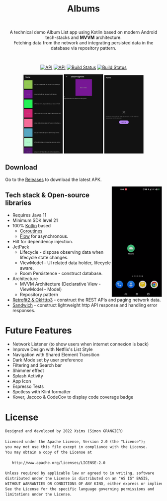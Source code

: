 <h1 align="center">Albums</h1></br>
<p align="center">  
A technical demo Album List app using Kotlin based on modern Android tech-stacks and <b>MVVM</b> architecture.</br>Fetching data from the network and integrating persisted data in the database via repository pattern.<br>
</p>
</br>

<p align="center">
   <a href="https://android-arsenal.com/api?level=21"><img alt="API" src="https://img.shields.io/badge/Java-11-orange.svg?style=flat"/></a>
  <a href="https://android-arsenal.com/api?level=21"><img alt="API" src="https://img.shields.io/badge/API-24%2B-brightgreen.svg?style=flat"/></a>
  <a href="https://github.com/Xsims/Albums/actions/workflows/android.yml"><img alt="Build Status" src="https://github.com/Xsims/Albums/actions/workflows/android.yml/badge.svg?branch=main"/></a>
  <a href="https://github.com/Xsims/Albums/actions/workflows/test.yml"><img alt="Build Status" src="https://github.com/Xsims/Albums/actions/workflows/test.yml/badge.svg?branch=main"/></a>
</p>

<p align="center">
<img src="/screenshots/list.jpg" width="25%"/>
<img src="/screenshots/details.jpg" width="25%"/>
<img src="/screenshots/error_state.jpg" width="25%"/>
</p>

## Download
Go to the [Releases](https://github.com/Xsims/Albums/releases) to download the latest APK.

<img src="/screenshots/preview.gif" align="right" width="32%"/>

## Tech stack & Open-source libraries

- Requires Java 11
- Minimum SDK level 21
- 100% [Kotlin](https://kotlinlang.org/) based
  + [Coroutines](https://github.com/Kotlin/kotlinx.coroutines)
  + [Flow](https://kotlin.github.io/kotlinx.coroutines/kotlinx-coroutines-core/kotlinx.coroutines.flow/)
  for asynchronous.
- Hilt for dependency injection.
- JetPack
  - Lifecycle - dispose observing data when lifecycle state changes.
  - ViewModel - UI related data holder, lifecycle aware.
  - Room Persistence - construct database.
- Architecture
  - MVVM Architecture (Declarative View - ViewModel - Model)
  - Repository pattern
- [Retrofit2 & OkHttp3](https://github.com/square/retrofit) - construct the REST APIs and paging
  network data.
- [Sandwich](https://github.com/skydoves/Sandwich) - construct lightweight http API response and
  handling error responses.
  
# Future Features
 - Network Listener (to show users when internet connexion is back) 
 - Improve Design with Netflix's List Style
 - Navigation with Shared Element Transition
 - Dark Mode set by user preference
 - Filtering and Search bar
 - Shimmer effect
 - Splash Activity
 - App Icon
 - Espresso Tests
 - Spotless with Klint formatter
 - Kover, Jacoco & CodeCov to display code coverage badge

# License

```xml
Designed and developed by 2022 Xsims (Simon GRANGIER)

Licensed under the Apache License, Version 2.0 (the "License");
you may not use this file except in compliance with the License.
You may obtain a copy of the License at

   http://www.apache.org/licenses/LICENSE-2.0

Unless required by applicable law or agreed to in writing, software
distributed under the License is distributed on an "AS IS" BASIS,
WITHOUT WARRANTIES OR CONDITIONS OF ANY KIND, either express or implied.
See the License for the specific language governing permissions and
limitations under the License.
```
